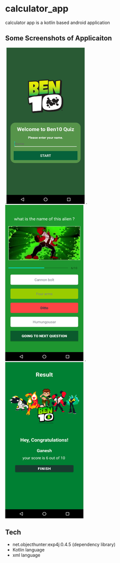 # calculator_app

calculator app is a kotlin based android application

## Some Screenshots of Applicaiton

.<img src= "https://raw.githubusercontent.com/iamgk808/Ben-10-Quiz-App/master/screenshots/Screenshot_1661872347.png" width="250" height="500">
.<img src= "https://raw.githubusercontent.com/iamgk808/Ben-10-Quiz-App/master/screenshots/Screenshot_1661872401.png" width="250" height="500">
.<img src= "https://raw.githubusercontent.com/iamgk808/Ben-10-Quiz-App/master/screenshots/Screenshot_1661872479.png" width="250" height="500">

## Tech

- net.objecthunter:exp4j:0.4.5 (dependency library)
- Kotlin language
- xml language

